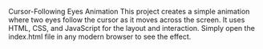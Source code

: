 
Cursor-Following Eyes Animation
This project creates a simple animation where two eyes follow the cursor as it moves across the screen. It uses HTML, CSS, and JavaScript for the layout and interaction. Simply open the index.html file in any modern browser to see the effect.






